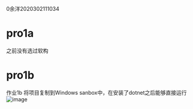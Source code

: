 0余洋2020302111034
# pro1a
之前没有选过软构
# pro1b
作业1b
将项目复制到Windows sanbox中，在安装了dotnet之后能够直接运行
![image](https://github.com/fakenewsqxxwqx/pro1b/assets/132748283/64e687c8-1586-4622-b84e-ec64c319cf80)

